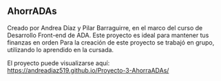 AhorrADAs 
-
Creado por Andrea Díaz y Pilar Barraguirre, en el marco del curso de Desarrollo Front-end de ADA.
Este proyecto es ideal para mantener tus finanzas en orden
Para la creación de este proyecto se trabajó en grupo, utilizando lo aprendido en la cursada.


El proyecto puede visualizarse aquí: https://andreadiaz519.github.io/Proyecto-3-AhorraADAs/
